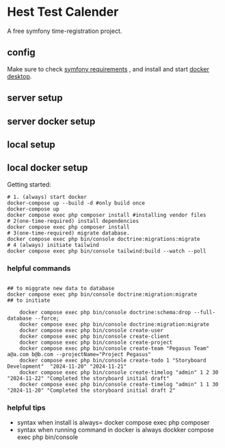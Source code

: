 # Hest Test Calender
A free symfony time-registration project.

## config
Make sure to check [symfony requirements](https://symfony.com/doc/current/setup.html) , and install and start [docker desktop](https://www.docker.com/products/docker-desktop/).

## server setup
## server docker setup
## local setup
## local docker setup 
Getting started:  

```shell
# 1. (always) start docker
docker-compose up --build -d #only build once
docker-compose up  
docker compose exec php composer install #installing vendor files
# 2(one-time-required) install dependencies
docker compose exec php composer install
# 3(one-time-required) migrate database.
docker compose exec php bin/console doctrine:migrations:migrate
# 4 (always) initiate tailwind
docker compose exec php bin/console tailwind:build --watch --poll

```

### helpful commands
```shell

## to miggrate new data to database
docker compose exec php bin/console doctrine:migration:migrate
## to initiate 

    docker compose exec php bin/console doctrine:schema:drop --full-database --force; 
    docker compose exec php bin/console doctrine:migration:migrate
    docker compose exec php bin/console create-user
    docker compose exec php bin/console create-client
    docker compose exec php bin/console create-project
    docker compose exec php bin/console create-team "Pegasus Team" a@a.com b@b.com --projectName="Project Pegasus"
    docker compose exec php bin/console create-todo 1 "Storyboard Development"  "2024-11-20" "2024-11-21"
    docker compose exec php bin/console create-timelog "admin" 1 2 30 "2024-11-22" "Completed the storyboard initial draft"
    docker compose exec php bin/console create-timelog "admin" 1 1 30 "2024-11-20" "Completed the storyboard initial draft 2"

```

### helpful tips
- syntax when install is always= docker compose exec php composer <command> <command>
- syntax when running command in docker is always dockker compose exec php bin/console <command> <command>

